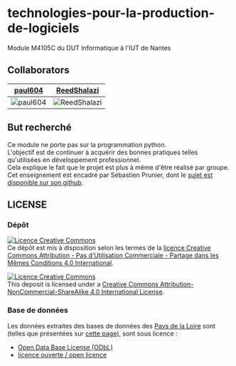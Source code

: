 # technologies-pour-la-production-de-logiciels
Module M4105C du DUT Informatique à l'IUT de Nantes 

## Collaborators
[paul604](https://github.com/paul604) | [ReedShalazi](https://github.com/ReedShalazi)
:---:|:---:
![paul604](https://avatars2.githubusercontent.com/paul604?s=50) | ![ReedShalazi](https://avatars2.githubusercontent.com/ReedShalazi?s=50)

## But recherché

Ce module ne porte pas sur la programmation python.  
L'objectif est de continuer à acquérir des bonnes pratiques telles qu'utilisées en développement professionnel.  
Cela explique le fait que le projet est plus à même d'être réalisé par groupe.  
Cet enseignement est encadré par Sébastien Prunier, dont le [sujet est disponible sur son github](https://github.com/sebprunier/installations-sportives-pdl).  

## LICENSE
### Dépôt
[![Licence Creative Commons](https://i.creativecommons.org/l/by-nc-sa/4.0/88x31.png)](https://creativecommons.org/licenses/by-nc-sa/4.0/deed.fr)  
Ce dépôt est mis à disposition selon les termes de la [licence Creative Commons Attribution - Pas d’Utilisation Commerciale - Partage dans les Mêmes Conditions 4.0 International](https://creativecommons.org/licenses/by-nc-sa/4.0/deed.fr).

[![Licence Creative Commons](https://i.creativecommons.org/l/by-nc-sa/4.0/88x31.png)](http://creativecommons.org/licenses/by-nc-sa/4.0/)  
This deposit is licensed under a [Creative Commons Attribution-NonCommercial-ShareAlike 4.0 International License](http://creativecommons.org/licenses/by-nc-sa/4.0/).

### Base de données
Les données extraites des bases de données des [Pays de la Loire](http://data.paysdelaloire.fr) sont (telles que présentées sur [cette page](http://data.paysdelaloire.fr/licences/)), sont sous licence :
- [Open Data Base License (ODbL)](http://data.paysdelaloire.fr/fileadmin/cg44_opendata/images/contents/Licence_ODbL_VF_CG44.pdf)
- [licence ouverte / open licence](https://www.etalab.gouv.fr/wp-content/uploads/2014/05/Licence_Ouverte.pdf)
